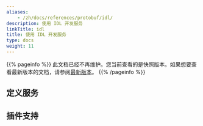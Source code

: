```yaml
---
aliases:
    - /zh/docs/references/protobuf/idl/
description: 使用 IDL 开发服务
linkTitle: idl
title: 使用 IDL 开发服务
type: docs
weight: 11
---
```



{{% pageinfo %}} 此文档已经不再维护。您当前查看的是快照版本。如果想要查看最新版本的文档，请参阅[最新版本](/zh-cn/docs3-v2/java-sdk/reference-manual/protocol/triple/idl/)。
{{% /pageinfo %}}

## 定义服务


## 插件支持